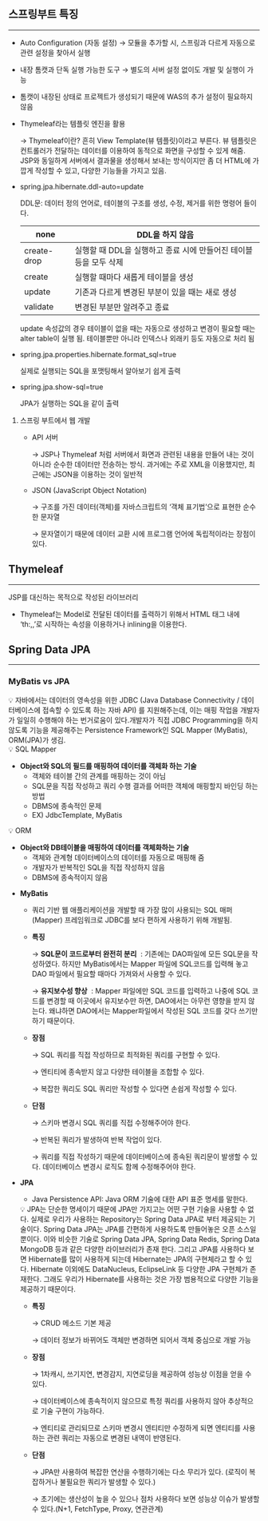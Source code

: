 ## 스프링부트 특징

---

- Auto Configuration (자동 설정) → 모듈을 추가할 시, 스프링과 다르게 자동으로 관련 설정을 찾아서 실행
- 내장 톰캣과 단독 실행 가능한 도구 → 별도의 서버 설정 없이도 개발 및 실행이 가능
- 톰캣이 내장된 상태로 프로젝트가 생성되기 때문에 WAS의 추가 설정이 필요하지 않음
- Thymeleaf라는 템플릿 엔진을 활용
    
    → Thymeleaf이란? 흔히 View Template(뷰 템플릿)이라고 부른다. 뷰 템플릿은 컨트롤러가 전달하는 데이터를 이용하여 동적으로 화면을 구성할 수 있게 해줌. JSP와 동일하게 서버에서 결과물을 생성해서 보내는 방식이지만 좀 더 HTML에 가깝게 작성할 수 있고, 다양한 기능들을 가지고 있음. 
    
- spring.jpa.hibernate.ddl-auto=update
    
    DDL문: 데이터 정의 언어로, 테이블의 구조를 생성, 수정, 제거를 위한 명령어
    들이다.
    
    |  none | DDL을 하지 않음 |
    | --- | --- |
    | create-drop | 실행할 때 DDL을 실행하고 종료 시에 만들어진 테이블 등을 모두 삭제 |
    | create | 실행할 때마다 새롭게 테이블을 생성 |
    | update | 기존과 다르게 변경된 부분이 있을 때는 새로 생성 |
    | validate | 변경된 부분만 알려주고 종료 |
    
    update 속성값의 경우 테이블이 없을 때는 자동으로 생성하고 변경이 필요할 때는 alter table이 실행 됨. 테이블뿐만 아니라 인덱스나 외래키 등도 자동으로 처리 됨
    
- spring.jpa.properties.hibernate.format_sql=true
    
    실제로 실행되는 SQL을 포맷팅해서 알아보기 쉽게 출력
    
- spring.jpa.show-sql=true
    
    JPA가 실행하는 SQL을 같이 출력
    

1. 스프링 부트에서 웹 개발 
    - API 서버
        
        → JSP나 Thymeleaf 처럼 서버에서 화면과 관련된 내용을 만들어 내는 것이 아니라 순수한 데이터만 전송하는 방식. 과거에는 주로 XML을 이용했지만, 최근에는 JSON을 이용하는 것이 일반적
        
    - JSON (JavaScript Object Notation)
        
        →  구조를 가진 데이터(객체)를 자바스크립트의 ‘객체 표기법’으로 표현한 순수한 문자열
        
        → 문자열이기 때문에 데이터 교환 시에 프로그램 언어에 독립적이라는 장점이 있다.
        

## Thymeleaf

---

JSP를 대신하는 목적으로 작성된 라이브러리

- Thymeleaf는 Model로 전달된 데이터를 출력하기 위해서 HTML 태그 내에 ‘th:,,’로 시작하는 속성을 이용하거나 inlining을 이용한다.

## Spring Data JPA

---

### MyBatis vs JPA

<aside>
💡 자바에서는 데이터의 영속성을 위한 JDBC (Java Database Connectivity / 데이터베이스에 접속할 수 있도록 하는 자바 API) 를 지원해주는데, 이는 매핑 작업을 개발자가 일일히 수행해야 하는 번거로움이 있다.개발자가 직접 JDBC Programming을 하지 않도록 기능을 제공해주는 Persistence Framework인 SQL Mapper (MyBatis), ORM(JPA)가 생김.

</aside>

<aside>
💡 SQL Mapper

- **Object와 SQL의 필드를 매핑하여 데이터를 객체화 하는 기술**
    - 객체와 테이블 간의 관계를 매핑하는 것이 아님
    - SQL문을 직접 작성하고 쿼리 수행 결과를 어떠한 객체에 매핑할지 바인딩 하는 방법
    - DBMS에 종속적인 문제
    - EX) JdbcTemplate, MyBatis
</aside>

<aside>
💡 ORM

- **Object와 DB테이블을 매핑하여 데이터를 객체화하는 기술**
    - 객체와 관계형 데이터베이스의 데이터를 자동으로 매핑해 줌
    - 개발자가 반복적인 SQL을 직접 작성하지 않음
    - DBMS에 종속적이지 않음
</aside>

- **MyBatis**
    - 쿼리 기반 웹 애플리케이션을 개발할 때 가장 많이 사용되는 SQL 매퍼(Mapper) 프레임워크로 JDBC를 보다 편하게 사용하기 위해 개발됨.
    - **특징**
        
        → **SQL문이 코드로부터 완전히 분리**
         : 기존에는 DAO파일에 모든 SQL문을 작성하였다. 하지만 MyBatis에서는 Mapper 파일에 SQL코드를 입력해 놓고 DAO 파일에서 필요할 때마다 가져와서 사용할 수 있다.
        
        → **유지보수성 향상**
         : Mapper 파일에만 SQL 코드를 입력하고 나중에 SQL 코드를 변경할 때 이곳에서 유지보수만 하면, DAO에서는 아무런 영향을 받지 않는다. 왜냐하면 DAO에서는 Mapper파일에서 작성된 SQL 코드를 갖다 쓰기만 하기 때문이다.
        
    - **장점**
        
        → SQL 쿼리를 직접 작성하므로 최적화된 쿼리를 구현할 수 있다.
        
        → 엔티티에 종속받지 않고 다양한 테이블을 조합할 수 있다.
        
        → 복잡한 쿼리도 SQL 쿼리만 작성할 수 있다면 손쉽게 작성할 수 있다.
        
    - **단점**
        
        → 스키마 변경시 SQL 쿼리를 직접 수정해주어야 한다.
        
        → 반복된 쿼리가 발생하여 반복 작업이 있다.
        
        → 쿼리를 직접 작성하기 때문에 데이터베이스에 종속된 쿼리문이 발생할 수 있다. 데이터베이스 변경시 로직도 함께 수정해주어야 한다.
        
    
- **JPA**
    - Java Persistence API:  Java ORM 기술에 대한 API 표준 명세를 말한다.
    
    <aside>
    💡 JPA는 단순한 명세이기 때문에 JPA만 가지고는 어떤 구현 기술을 사용할 수 없다. 실제로 우리가 사용하는 Repository는 Spring Data JPA로 부터 제공되는 기술이다. Spring Data JPA는 JPA를 간편하게 사용하도록 만들어놓은 오픈 소스일 뿐이다. 이와 비슷한 기술로 Spring Data JPA, Spring Data Redis, Spring Data MongoDB 등과 같은 다양한 라이브러리가 존재 한다. 그리고 JPA를 사용하다 보면 Hibernate를 많이 사용하게 되는데 Hibernate는 JPA의 구현체라고 할 수 있다. Hibernate 이외에도 DataNucleus, EclipseLink 등 다양한 JPA 구현체가 존재한다. 그래도 우리가 Hibernate를 사용하는 것은 가장 범용적으로 다양한 기능을 제공하기 때문이다.
    
    </aside>
    
    - **특징**
        
        → CRUD 메소드 기본 제공
        
        → 데이터 정보가 바뀌어도 객체만 변경하면 되어서 객체 중심으로 개발 가능
        
    - **장점**
        
        → 1차캐시, 쓰기지연, 변경감지, 지연로딩을 제공하여 성능상 이점을 얻을 수 있다.
        
        → 데이터베이스에 종속적이지 않으므로 특정 쿼리를 사용하지 않아 추상적으로 기술 구현이 가능하다.
        
        → 엔티티로 관리되므로 스키마 변경시 엔티티만 수정하게 되면 엔티티를 사용하는 관련 쿼리는 자동으로 변경된 내역이 반영된다.
        
    - **단점**
        
        → JPA만 사용하여 복잡한 연산을 수행하기에는 다소 무리가 있다. (로직이 복잡하거나 불필요한 쿼리가 발생할 수 있다.)
        
        → 초기에는 생산성이 높을 수 있으나 점차 사용하다 보면 성능상 이슈가 발생할 수 있다.(N+1, FetchType, Proxy, 연관관계)